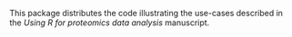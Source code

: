 This package distributes the code illustrating the use-cases described in the _Using R for proteomics data analysis_ manuscript. 
